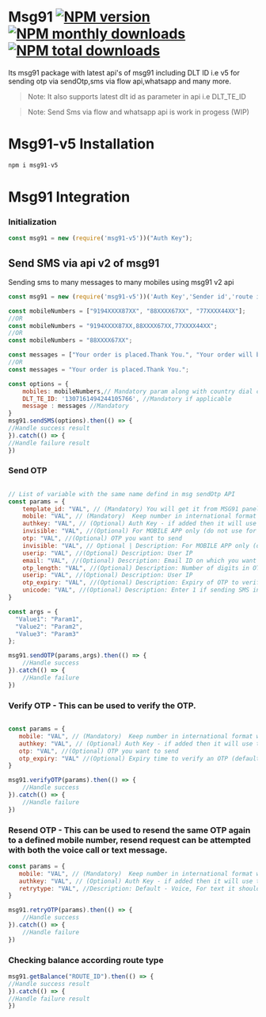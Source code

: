 # Msg91 [![NPM version](https://img.shields.io/npm/v/msg91-v5.svg?style=flat)](https://www.npmjs.com/package/msg91-v5) [![NPM monthly downloads](https://img.shields.io/npm/dm/msg91-v5.svg?style=flat)](https://npmjs.org/package/msg91-v5) [![NPM total downloads](https://img.shields.io/npm/dt/msg91-v5.svg?style=flat)](https://npmjs.org/package/msg91-v5)
Its msg91 package with latest api's of msg91 including DLT ID i.e v5  for sending otp via sendOtp,sms via flow api,whatsapp and many more.
> Note: It also supports latest dlt id as parameter in api i.e DLT_TE_ID

> Note: Send Sms via flow and whatsapp api is work in progess (WIP)


# Msg91-v5 Installation

```javascript 
npm i msg91-v5
```

# Msg91 Integration

### Initialization 
```javascript
const msg91 = new (require('msg91-v5'))("Auth Key");
```
## Send SMS via api v2 of msg91

Sending sms to many messages to many mobiles using msg91 v2 api

```javascript
const msg91 = new (require('msg91-v5'))('Auth Key','Sender id','route id');

const mobileNumbers = ["9194XXXX87XX", "88XXXX67XX", "77XXXX44XX"];
//OR
const mobileNumbers = "9194XXXX87XX,88XXXX67XX,77XXXX44XX";
//OR
const mobileNumbers = "88XXXX67XX";

const messages = ["Your order is placed.Thank You.", "Your order will be shipped tomorrow."]; 
//OR
const messages = "Your order is placed.Thank You.";

const options = {
    mobiles: mobileNumbers,// Mandatory param along with country dial code
    DLT_TE_ID: '1307161494244105766', //Mandatory if applicable
    message : messages //Mandatory
}
msg91.sendSMS(options).then(() => {
//Handle success result
}).catch(() => {
//Handle failure result
})

```

### Send OTP

```javascript

// List of variable with the same name defind in msg sendOtp API
const params = {
    template_id: "VAL", // (Mandatory) You will get it from MSG91 panel
    mobile: "VAL", // (Mandatory)  Keep number in international format with country code  
    authkey: "VAL", // (Optional) Auth Key - if added then it will use this key for the particular api call else it will use default key i.e added when creating msg91 object
    invisible: "VAL", //(Optional) For MOBILE APP only (do not use for Browsers); 1 for ON, 0 for OFF; Mobile Number Automatically Verified if its Mobile Network is ON
    otp: "VAL", //(Optional) OTP you want to send
    invisible: "VAL", // Optional | Description: For MOBILE APP only (do not use for Browsers); 1 for ON, 0 for OFF; Mobile Number Automatically Verified if its Mobile Network is ON
    userip: "VAL", //(Optional) Description: User IP
    email: "VAL", //(Optional) Description: Email ID on which you want to send OTP
    otp_length: "VAL", //(Optional) Description: Number of digits in OTP (default : 4, min : 4, max : 9)
    userip: "VAL", //(Optional) Description: User IP
    otp_expiry: "VAL", //(Optional) Description: Expiry of OTP to verify, in minutes (default : 1 day, min : 1 minute)
    unicode: "VAL", //(Optional) Description: Enter 1 if sending SMS in languages other than English, for english pass 0
}

const args = {
  "Value1": "Param1",
  "Value2": "Param2",
  "Value3": "Param3"
};

msg91.sendOTP(params,args).then(() => {
    //Handle success
}).catch(() => {
    //Handle failure
})
```

### Verify OTP - This can be used to verify the OTP.

```javascript

const params = {
   mobile: "VAL", // (Mandatory)  Keep number in international format with country code  
   authkey: "VAL", // (Optional) Auth Key - if added then it will use this key for the particular api call else it will use default key i.e added when creating msg91 object
   otp: "VAL", //(Optional) OTP you want to send
   otp_expiry: "VAL" //(Optional) Expiry time to verify an OTP (default time 10 mins). Mandatory to pass if you pass an expiry time in Send OTP API
}

msg91.verifyOTP(params).then(() => {
    //Handle success
}).catch(() => {
    //Handle failure
})
```

### Resend OTP - This can be used to resend the same OTP again to a defined mobile number, resend request can be attempted with both the voice call or text message.

```javascript
const params = {
   mobile: "VAL", // (Mandatory)  Keep number in international format with country code  
   authkey: "VAL", // (Optional) Auth Key - if added then it will use this key for the particular api call else it will use default key i.e added when creating msg91 object
   retrytype: "VAL", //Description: Default - Voice, For text it should be text
}

msg91.retryOTP(params).then(() => {
    //Handle success
}).catch(() => {
    //Handle failure
})

```

 
### Checking balance according route type

```javascript
msg91.getBalance("ROUTE_ID").then(() => {
//Handle success result
}).catch(() => {
//Handle failure result
})
```